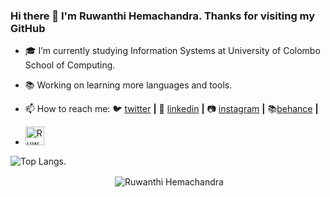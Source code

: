 ### Hi there 👋 I'm Ruwanthi Hemachandra. Thanks for visiting my GitHub

- 🎓 I’m currently studying Information Systems at University of Colombo School of Computing.
- 📚 Working on learning more languages and tools.

- 📫 How to reach me:   🐦 [twitter][twitter] **|**
                        👔 [linkedin][linkedin] **|** 
                        📷 [instagram][instagram] **|** 
                        📚[behance][Behance] **|** 

[twitter]: https://twitter.com/RSH1706
[linkedin]: www.linkedin.com/in/ruwanthi-hemachandra
[instagram]: https://www.instagram.com/_rsh_17/
[behance]: https://www.behance.net/ruwanthhemachandra

- <a href="https://dev.to/rsh17">
  <img src="https://d2fltix0v2e0sb.cloudfront.net/dev-badge.svg" alt="Ruwanthi Hemachandra's DEV Profile" height="30" width="30">
  </a>
   

![Top Langs](https://github-readme-stats.vercel.app/api/top-langs/?username=RSH17&layout=compact).
<p align="center">&nbsp;<img align="center" src="https://github-readme-stats.vercel.app/api?username=RSH17&theme=dark&show_icons=true" alt="Ruwanthi Hemachandra" /></p>

